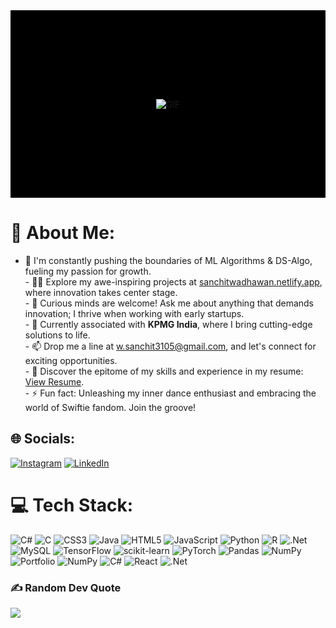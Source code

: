 <!-- Your HTML code here -->
<!-- Your HTML code here -->
<div class="gif-container">
  <img src="https://media.giphy.com/media/qgQUggAC3Pfv687qPC/giphy.gif" alt="GIF" class="centered-gif">
</div>

<style>
  /* Your CSS code here */
  .gif-container {
    display: flex;
    justify-content: center;
    align-items: center;
    height: 300px; /* Adjust the height as needed */
    background-color: #000; /* Set the background color */
  }

  .centered-gif {
    max-width: 100%;
    max-height: 100%;
  }
</style>


# 💫 About Me:
- 🌱 I'm constantly pushing the boundaries of ML Algorithms & DS-Algo, fueling my passion for growth.<br>- 👨‍💻 Explore my awe-inspiring projects at [sanchitwadhawan.netlify.app](https://sanchitwadhawan.netlify.app/), where innovation takes center stage.<br>- 💬 Curious minds are welcome! Ask me about anything that demands innovation; I thrive when working with early startups.<br>- 🏢 Currently associated with **KPMG India**, where I bring cutting-edge solutions to life.<br>- 📫 Drop me a line at [w.sanchit3105@gmail.com](mailto:w.sanchit3105@gmail.com), and let's connect for exciting opportunities.<br>- 📄 Discover the epitome of my skills and experience in my resume: [View Resume](https://drive.google.com/file/d/1JWV13aPbp7RK4mrubprrnMTXmk1rzKiY/view?usp=sharing).<br>- ⚡ Fun fact: Unleashing my inner dance enthusiast and embracing the world of Swiftie fandom. Join the groove!


## 🌐 Socials:
[![Instagram](https://img.shields.io/badge/Instagram-%23E4405F.svg?logo=Instagram&logoColor=white)](https://instagram.com/sanchitwadhawan) [![LinkedIn](https://img.shields.io/badge/LinkedIn-%230077B5.svg?logo=linkedin&logoColor=white)](https://linkedin.com/in/https://www.linkedin.com/in/sanchitwadhawan/) 

# 💻 Tech Stack:
![C#](https://img.shields.io/badge/c%23-%23239120.svg?style=for-the-badge&logo=c-sharp&logoColor=white) ![C](https://img.shields.io/badge/c-%2300599C.svg?style=for-the-badge&logo=c&logoColor=white) ![CSS3](https://img.shields.io/badge/css3-%231572B6.svg?style=for-the-badge&logo=css3&logoColor=white) ![Java](https://img.shields.io/badge/java-%23ED8B00.svg?style=for-the-badge&logo=java&logoColor=white) ![HTML5](https://img.shields.io/badge/html5-%23E34F26.svg?style=for-the-badge&logo=html5&logoColor=white) ![JavaScript](https://img.shields.io/badge/javascript-%23323330.svg?style=for-the-badge&logo=javascript&logoColor=%23F7DF1E) ![Python](https://img.shields.io/badge/python-3670A0?style=for-the-badge&logo=python&logoColor=ffdd54) ![R](https://img.shields.io/badge/r-%23276DC3.svg?style=for-the-badge&logo=r&logoColor=white) ![.Net](https://img.shields.io/badge/.NET-5C2D91?style=for-the-badge&logo=.net&logoColor=white) ![MySQL](https://img.shields.io/badge/mysql-%2300f.svg?style=for-the-badge&logo=mysql&logoColor=white) ![TensorFlow](https://img.shields.io/badge/TensorFlow-%23FF6F00.svg?style=for-the-badge&logo=TensorFlow&logoColor=white) ![scikit-learn](https://img.shields.io/badge/scikit--learn-%23F7931E.svg?style=for-the-badge&logo=scikit-learn&logoColor=white) ![PyTorch](https://img.shields.io/badge/PyTorch-%23EE4C2C.svg?style=for-the-badge&logo=PyTorch&logoColor=white) ![Pandas](https://img.shields.io/badge/pandas-%23150458.svg?style=for-the-badge&logo=pandas&logoColor=white) ![NumPy](https://img.shields.io/badge/numpy-%23013243.svg?style=for-the-badge&logo=numpy&logoColor=white) ![Portfolio](https://img.shields.io/badge/Portfolio-%23000000.svg?style=for-the-badge&logo=firefox&logoColor=#FF7139) ![NumPy](https://img.shields.io/badge/numpy-%23013243.svg?style=for-the-badge&logo=numpy&logoColor=white) ![C#](https://img.shields.io/badge/c%23-%23239120.svg?style=for-the-badge&logo=c-sharp&logoColor=white) ![React](https://img.shields.io/badge/react-%2320232a.svg?style=for-the-badge&logo=react&logoColor=%2361DAFB) ![.Net](https://img.shields.io/badge/.NET-5C2D91?style=for-the-badge&logo=.net&logoColor=white)


### ✍️ Random Dev Quote
![](https://quotes-github-readme.vercel.app/api?type=horizontal&theme=radical)

<!-- Proudly created with GPRM ( https://gprm.itsvg.in ) -->
